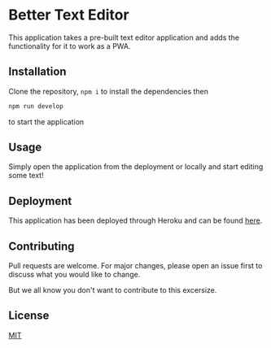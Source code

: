 # Better Text Editor

This application takes a pre-built text editor application and adds the functionality for it to work as a PWA.

## Installation

Clone the repository, `npm i` to install the dependencies then

```bash
npm run develop
```

to start the application

## Usage

Simply open the application from the deployment or locally and start editing some text!

## Deployment

This application has been deployed through Heroku and can be found [here](https://better-text-editor.herokuapp.com/).

## Contributing

Pull requests are welcome. For major changes, please open an issue first to discuss what you would like to change.

But we all know you don't want to contribute to this excersize.

## License

[MIT](https://choosealicense.com/licenses/mit/)
